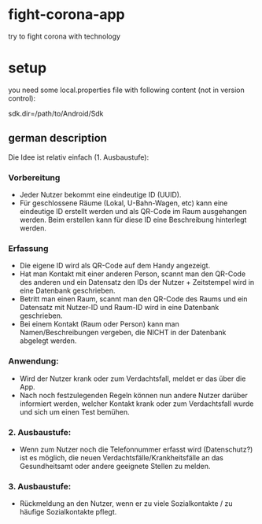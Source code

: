 # fight-corona-app
try to fight corona with technology

# setup
you need some local.properties file with following content (not in version control):

sdk.dir=/path/to/Android/Sdk

## german description

Die Idee ist relativ einfach (1. Ausbaustufe):

### Vorbereitung

* Jeder Nutzer bekommt eine eindeutige ID (UUID).
* Für geschlossene Räume (Lokal, U-Bahn-Wagen, etc) kann eine eindeutige ID erstellt
werden und als QR-Code im Raum ausgehangen werden. Beim erstellen kann für diese ID
eine Beschreibung hinterlegt werden.

### Erfassung

* Die eigene ID wird als QR-Code auf dem Handy angezeigt.
* Hat man Kontakt mit einer anderen Person, scannt man den QR-Code des anderen und
ein Datensatz den IDs der Nutzer + Zeitstempel wird in eine Datenbank geschrieben.
* Betritt man einen Raum, scannt man den QR-Code des Raums und ein Datensatz mit
Nutzer-ID und Raum-ID wird in eine Datenbank geschrieben.
* Bei einem Kontakt (Raum oder Person) kann man Namen/Beschreibungen vergeben, die
NICHT in der Datenbank abgelegt werden.

### Anwendung:
* Wird der Nutzer krank oder zum Verdachtsfall, meldet er das über die App.
* Nach noch festzulegenden Regeln können nun andere Nutzer darüber informiert werden,
welcher Kontakt krank oder zum Verdachtsfall wurde und sich um einen Test bemühen.

### 2. Ausbaustufe:
* Wenn zum Nutzer noch die Telefonnummer erfasst wird (Datenschutz?) ist es möglich,
die neuen Verdachtsfälle/Krankheitsfälle an das Gesundheitsamt oder andere geeignete
Stellen zu melden.

### 3. Ausbaustufe:
* Rückmeldung an den Nutzer, wenn er zu viele Sozialkontakte / zu häufige Sozialkontakte
pflegt.
